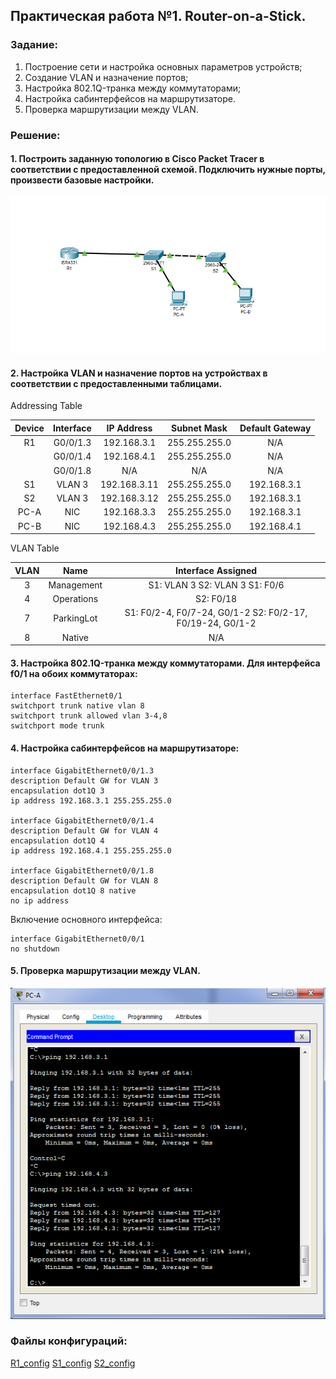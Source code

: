 ## Практическая работа №1. Router-on-a-Stick.

###  Задание:

  1. Построение сети и настройка основных параметров устройств;
  2. Создание VLAN и назначение портов;
  3. Настройка 802.1Q-транка между коммутаторами;
  4. Настройка сабинтерфейсов на маршрутизаторе.
  5. Проверка маршрутизации между VLAN.
  
### Решение:

 #### 1. Построить заданную топологию в Cisco Packet Tracer в соответствии с предоставленной схемой. Подключить нужные порты, произвести базовые настройки. 
  
  ![](https://github.com/sefishin/otus_networks/blob/master/labs/lab01/lab1.png)
  
 #### 2. Настройка VLAN и назначение портов на устройствах в соответствии с предоставленными таблицами.
  
  Addressing Table
  
  | Device | Interface |  IP Address  |  Subnet Mask  | Default Gateway |
  |:------:|:---------:|:------------:|:-------------:|:---------------:|
  | R1     | G0/0/1.3  | 192.168.3.1  | 255.255.255.0 | N/A             |
  |        | G0/0/1.4  | 192.168.4.1  | 255.255.255.0 | N/A             |
  |        | G0/0/1.8  | N/A          | N/A           | N/A             |
  | S1     | VLAN 3    | 192.168.3.11 | 255.255.255.0 | 192.168.3.1     |
  | S2     | VLAN 3    | 192.168.3.12 | 255.255.255.0 | 192.168.3.1     |
  | PC-A   | NIC       | 192.168.3.3  | 255.255.255.0 | 192.168.3.1     |
  | PC-B   | NIC       | 192.168.4.3  | 255.255.255.0 | 192.168.4.1     |

  VLAN Table
  
  | VLAN |    Name    |                      Interface Assigned                     |
  |:----:|:----------:|:-----------------------------------------------------------:|
  | 3    | Management | S1: VLAN 3 S2: VLAN 3 S1: F0/6                              |
  | 4    | Operations | S2: F0/18                                                   |
  | 7    | ParkingLot | S1: F0/2-4, F0/7-24, G0/1-2  S2: F0/2-17, F0/19-24, G0/1-2  |
  | 8    | Native     | N/A                                                         |  


 #### 3. Настройка 802.1Q-транка между коммутаторами. Для интерфейса f0/1 на обоих коммутаторах:
  
    interface FastEthernet0/1
    switchport trunk native vlan 8
    switchport trunk allowed vlan 3-4,8
    switchport mode trunk
 
 #### 4. Настройка сабинтерфейсов на маршрутизаторе:
 
    interface GigabitEthernet0/0/1.3
    description Default GW for VLAN 3
    encapsulation dot1Q 3
    ip address 192.168.3.1 255.255.255.0
  
    interface GigabitEthernet0/0/1.4
    description Default GW for VLAN 4
    encapsulation dot1Q 4
    ip address 192.168.4.1 255.255.255.0
  
    interface GigabitEthernet0/0/1.8
    description Default GW for VLAN 8
    encapsulation dot1Q 8 native
    no ip address
 
   Включение основного интерфейса:
 
    interface GigabitEthernet0/0/1
    no shutdown
 
  #### 5. Проверка маршрутизации между VLAN.
  
  ![](https://github.com/sefishin/otus_networks/blob/master/labs/lab01/ping.png)
 
 ###  Файлы конфигураций:
 [R1_config](https://github.com/sefishin/otus_networks/blob/master/labs/lab01/R1_config)
 [S1_config](https://github.com/sefishin/otus_networks/blob/master/labs/lab01/S1_config)
 [S2_config](https://github.com/sefishin/otus_networks/blob/master/labs/lab01/S2_config)
 
  
  
